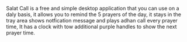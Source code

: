 Salat Call is a free and simple desktop application that you can use on a daly basis, 
it allows you to remind the 5 prayers of the day,
it stays in the tray area  shows notfication message and plays adhan call every prayer time, 
It has a clock with tow additional purple handles to show the next prayer time.
